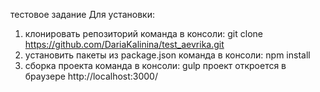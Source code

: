 тестовое задание
Для установки:

1) клонировать репозиторий команда в консоли: git clone https://github.com/DariaKalinina/test_aevrika.git
2) установить пакеты из package.json команда в консоли: npm install
3) сборка проекта команда в консоли: gulp проект откроется в браузере http://localhost:3000/
